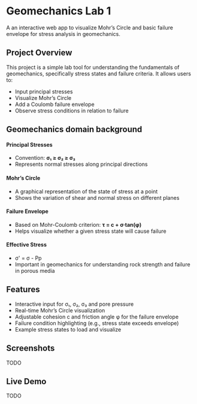 # Geomechanics Lab 1
A an interactive web app to visualize Mohr’s Circle and basic failure envelope for stress analysis in geomechanics.

## Project Overview

This project is a simple lab tool for understanding the fundamentals of geomechanics, specifically stress states and failure criteria. It allows users to:

- Input principal stresses
- Visualize Mohr’s Circle
- Add a Coulomb failure envelope
- Observe stress conditions in relation to failure

## Geomechanics domain background

#### Principal Stresses
- Convention: **σ₁ ≥ σ₂ ≥ σ₃**
- Represents normal stresses along principal directions

#### Mohr’s Circle
- A graphical representation of the state of stress at a point
- Shows the variation of shear and normal stress on different planes

#### Failure Envelope
- Based on Mohr-Coulomb criterion: **τ = c + σ·tan(φ)**
- Helps visualize whether a given stress state will cause failure

#### Effective Stress
- σ' = σ - Pp
- Important in geomechanics for understanding rock strength and failure in porous media

## Features
- Interactive input for σ₁, σ₂, σ₃ and pore pressure
- Real-time Mohr’s Circle visualization
- Adjustable cohesion c and friction angle φ for the failure envelope
- Failure condition highlighting (e.g., stress state exceeds envelope)
- Example stress states to load and visualize

## Screenshots

TODO

## Live Demo

TODO